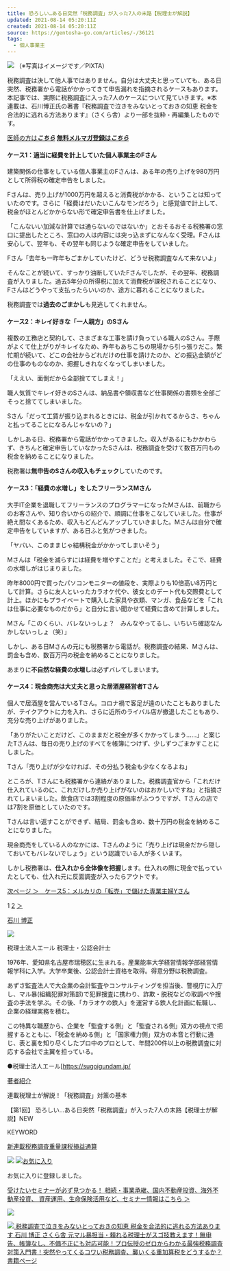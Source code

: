 ```yaml
---
title: 恐ろしい…ある日突然「税務調査」が入った7人の末路【税理士が解説】
updated: 2021-08-14 05:20:11Z
created: 2021-08-14 05:20:11Z
source: https://gentosha-go.com/articles/-/36121
tags:
  - 個人事業主
---
```


 ![](https://ggo.ismcdn.jp/mwimgs/e/4/-/img_e4f340583de19376eb879a98591c070f96023.jpg)  （※写真はイメージです／PIXTA）

税務調査は決して他人事ではありません。自分は大丈夫と思っていても、ある日突然、税務署から電話がかかってきて申告漏れを指摘されるケースもあります。本記事では、実際に税務調査に入った7人のケースについて見ていきます。※本連載は、石川博正氏の著書『税務調査で泣きをみないとっておきの知恵 税金を合法的に逃れる方法あります』（さくら舎）より一部を抜粋・再編集したものです。

 [医師の方は***こちら***](https://gentosha-go.com/ud/seminar/id/5f20c5757765611528000000)  [**無料メルマガ登録は*こちら***](https://gentoshagroup.smktg.jp/public/application/add/202)

#### ケース1：適当に経費を計上していた個人事業主のFさん

建築関係の仕事をしている個人事業主のFさんは、ある年の売り上げを980万円として所得税の確定申告をしました。

Fさんは、売り上げが1000万円を超えると消費税がかかる、ということは知っていたのです。さらに「経費はだいたいこんなモンだろう」と感覚値で計上して、税金がほとんどかからない形で確定申告書を仕上げました。

「こんないい加減な計算では通らないのではないか」とおそるおそる税務署の窓口に提出したところ、窓口の人は内容には突っ込まずになんなく受理。Fさんは安心して、翌年も、その翌年も同じような確定申告をしていました。

Fさん「去年も一昨年もごまかしていたけど、どうせ税務調査なんて来ないよ」

そんなことが続いて、すっかり油断していたFさんでしたが、その翌年、税務調査が入りました。過去5年分の所得税に加えて消費税が課税されることになり、Fさんはどうやって支払ったらいいのか、途方に暮れることになりました。

税務調査では**過去のごまかし**も見逃してくれません。

#### ケース2：キレイ好きな「一人親方」のSさん

複数の工務店と契約して、さまざまな工事を請け負っている職人のSさん。手際がよくて仕上がりがキレイなため、昨年もあちこちの現場から引っ張りだこ。繁忙期が続いて、どこの会社からどれだけの仕事を請けたのか、どの振込金額がどの仕事のものなのか、把握しきれなくなってしまいました。

「ええい、面倒だから全部捨ててしまえ！」

職人気質でキレイ好きのSさんは、納品書や領収書など仕事関係の書類を全部ごそっと捨ててしまいました。

Sさん「だって工賃が振り込まれるときには、税金が引かれてるからさ、ちゃんと払ってることになるんじゃないの？」

しかしある日、税務署から電話がかかってきました。収入があるにもかかわらず、きちんと確定申告していなかったSさんは、税務調査を受けて数百万円もの税金を納めることになりました。

税務署は**無申告のSさんの収入もチェック**していたのです。

#### ケース3：「経費の水増し」をしたフリーランスMさん

大手IT企業を退職してフリーランスのプログラマーになったMさんは、前職からのお客さんや、知り合いからの紹介で、順調に仕事をこなしていました。仕事が絶え間なくあるため、収入もどんどんアップしていきました。Mさんは自分で確定申告をしていますが、ある日ふと気がつきました。

「ヤバい、このままじゃ結構税金がかかってしまいそう」

Mさんは「税金を減らすには経費を増やすことだ」と考えました。そこで、経費の水増しがはじまりました。

昨年8000円で買ったパソコンモニターの値段を、実際よりも10倍高い8万円として計算。さらに友人といったカラオケ代や、彼女とのデート代も交際費として計上。ほかにもプライベートで購入した家具や衣類、マンガ、食品などを「これは仕事に必要なものだから」と自分に言い聞かせて経費に含めて計算しました。

Mさん「このくらい、バレないっしょ？　みんなやってるし、いちいち確認なんかしないっしょ（笑）」

しかし、ある日Mさんの元にも税務署から電話が。税務調査の結果、Mさんは、罰金も含め、数百万円の税金を納めることになりました。

あまりに**不自然な経費の水増し**は必ずバレてしまいます。

#### ケース4：現金商売は大丈夫と思った居酒屋経営者Tさん

個人で居酒屋を営んでいるTさん。コロナ禍で客足が遠のいたこともありましたが、テイクアウトに力を入れ、さらに近所のライバル店が撤退したこともあり、充分な売り上げがありました。

「ありがたいことだけど、このままだと税金が多くかかってしまう……」と案じたTさんは、毎日の売り上げのすべてを帳簿につけず、少しずつごまかすことにしました。

Tさん「売り上げが少なければ、その分払う税金も少なくなるよね」

ところが、Tさんにも税務署から連絡がありました。税務調査官から「これだけ仕入れているのに、これだけしか売り上げがないのはおかしいですね」と指摘されてしまいました。飲食店では3割程度の原価率がふつうですが、Tさんの店では7割を原価としていたのです。

Tさんは言い返すことができず、結局、罰金も含め、数十万円の税金を納めることになりました。

現金商売をしている人のなかには、Tさんのように「売り上げは現金だから隠しておいてもバレないでしょう」という認識でいる人が多くいます。

しかし税務署は、**仕入れから全体像を把握**します。仕入れの際に現金で払っていたとしても、仕入れ元に反面調査が入ったらアウトです。

 [次ページ ＞　ケース5：メルカリの「転売」で儲けた専業主婦Yさん](https://gentosha-go.com/articles/-/36121?page=2)

 1  [2](https://gentosha-go.com/articles/-/36121?page=2&per_page=1)  [＞](https://gentosha-go.com/articles/-/36121?page=2&per_page=1)

[石川 博正](https://gentosha-go.com/ud/authors/610a47987765614565000000)

 ![](https://gentosha-go.com/mwimgs/7/9/200w/img_791b3a6537f5c7266daa63c5bb5f7e1565460.jpg)

税理士法人エール
税理士・公認会計士

1976年、愛知県名古屋市瑞穂区に生まれる。産業能率大学経営情報学部経営情報学科に入学。大学卒業後、公認会計士資格を取得。得意分野は税務調査。

あずさ監査法人で大企業の会計監査やコンサルティングを担当後、警視庁に入庁し、マル暴(組織犯罪対策部)で犯罪捜査に携わり、詐欺・脱税などの取調べや捜査の手法を学ぶ。その後、「カラオケの鉄人」を運営する鉄人化計画に転職し、企業の経理実務を積む。

この特異な職歴から、企業を「監査する側」と「監査される側」双方の視点で把握するとともに、「税金を納める側」と「国家権力側」双方の本音と行動に通じ、表と裏を知り尽くしたプロ中のプロとして、年間200件以上の税務調査に対応する会社で主翼を担っている。

●税理士法人エール[https://sugoigundam.jp/

[著者紹介](https://gentosha-go.com/ud/authors/610a47987765614565000000)

連載税理士が解説！「税務調査」対策の基本

【第1回】 恐ろしい…ある日突然「税務調査」が入った7人の末路【税理士が解説】NEW

KEYWORD

[新連載](https://gentosha-go.com/search?fulltext=%E6%96%B0%E9%80%A3%E8%BC%89)[税務調査](https://gentosha-go.com/search?fulltext=%E7%A8%8E%E5%8B%99%E8%AA%BF%E6%9F%BB)[重量課税](https://gentosha-go.com/search?fulltext=%E9%87%8D%E9%87%8F%E8%AA%B2%E7%A8%8E)[損益通算](https://gentosha-go.com/search?fulltext=%E6%90%8D%E7%9B%8A%E9%80%9A%E7%AE%97)

 [![](https://b.st-hatena.com/images/entry-button/button-only@2x.png)](https://gentosha-go.com/articles/-/36121)  [![](https://ggo.ismcdn.jp/common/ggo/images/v1/favorite.png)お気に入り](https://gentosha-go.com/articles/-/36121)

お気に入りに登録しました。

 [受けたいセミナーが必ず見つかる！ 相続・事業承継、国内不動産投資、海外不動産投資、 資産運用、生命保険活用など、セミナー情報はこちら ＞](https://gentosha-go.com/ud/seminar)

 [![](https://ggo.ismcdn.jp/common/ggo/images/v1/mailmagazine-banner.gif)](https://gentoshagroup.smktg.jp/public/seminar/view/161)

 [  ![](https://gentosha-go.com/mwimgs/1/2/226w/img_1257c076d7290cfe2d009dc47e1315d843871.jpg)   税務調査で泣きをみないとっておきの知恵 税金を合法的に逃れる方法あります    石川 博正    さくら舎    元マル暴担当・頼れる税理士がスゴ技教えます！無申告、帳簿なし、不備不正にも対応可能！プロ伝授のゼロからわかる最強税務調査対策入門書！突然やってくるコワい税務調査、襲いくる重加算税をどうするか？       書籍ページ](https://gentosha-go.com/ud/books/610a49b577656130b9000000)